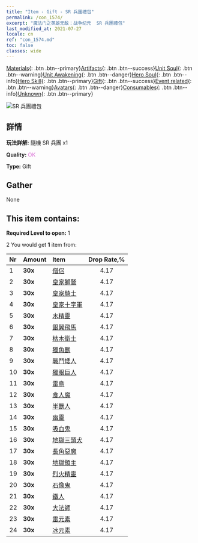 ```yaml
---
title: "Item - Gift - SR 兵團禮包"
permalink: /con_1574/
excerpt: "魔法门之英雄无敌：战争纪元  SR 兵團禮包"
last_modified_at: 2021-07-27
locale: cn
ref: "con_1574.md"
toc: false
classes: wide
---
```

 [Materials](/ItemsCN/){: .btn .btn--primary}[Artifacts](/ItemsCN/Artifacts/){: .btn .btn--success}[Unit Soul](/ItemsCN/UnitSoul/){: .btn .btn--warning}[Unit Awakening](/ItemsCN/UnitAwakening/){: .btn .btn--danger}[Hero Soul](/ItemsCN/HeroSoul/){: .btn .btn--info}[Hero Skill](/ItemsCN/HeroSkill/){: .btn .btn--primary}[Gift](/ItemsCN/Gift/){: .btn .btn--success}[Event related](/ItemsCN/Events/){: .btn .btn--warning}[Avatars](/ItemsCN/Avatars/){: .btn .btn--danger}[Consumables](/ItemsCN/Consumables/){: .btn .btn--info}[Unknown](/ItemsCN/Unknown/){: .btn .btn--primary}

 ![SR 兵團禮包](/images/t/i_907190.png)

## 詳情
 **玩法詳解:** 隨機 SR 兵團 x1

 **Quality:** <span style="color: #DA70D6">OK</span>

 **Type:** Gift

## Gather

  None

## This item contains:

 **Required Level to open:** 1

 2 You would get **1** item  from:

  | Nr | Amount |     Item    | Drop Rate,% |
  |:---|:-------|:------------|:---------:|
  | 1 |  **30x** | [僧侶](/cn/Items/unt_194/) | 4.17 | 
  | 2 |  **30x** | [皇家獅鷲](/cn/Items/unt_192/) | 4.17 | 
  | 3 |  **30x** | [皇家騎士](/cn/Items/unt_195/) | 4.17 | 
  | 4 |  **30x** | [皇家十字軍](/cn/Items/unt_193/) | 4.17 | 
  | 5 |  **30x** | [木精靈](/cn/Items/unt_201/) | 4.17 | 
  | 6 |  **30x** | [銀翼飛馬](/cn/Items/unt_202/) | 4.17 | 
  | 7 |  **30x** | [枯木衛士](/cn/Items/unt_203/) | 4.17 | 
  | 8 |  **30x** | [獨角獸](/cn/Items/unt_204/) | 4.17 | 
  | 9 |  **30x** | [戰鬥矮人](/cn/Items/unt_200/) | 4.17 | 
  | 10 |  **30x** | [獨眼巨人](/cn/Items/unt_222/) | 4.17 | 
  | 11 |  **30x** | [雷鳥](/cn/Items/unt_221/) | 4.17 | 
  | 12 |  **30x** | [食人魔](/cn/Items/unt_220/) | 4.17 | 
  | 13 |  **30x** | [半獸人](/cn/Items/unt_219/) | 4.17 | 
  | 14 |  **30x** | [幽靈](/cn/Items/unt_210/) | 4.17 | 
  | 15 |  **30x** | [吸血鬼](/cn/Items/unt_211/) | 4.17 | 
  | 16 |  **30x** | [地獄三頭犬](/cn/Items/unt_228/) | 4.17 | 
  | 17 |  **30x** | [長角惡魔](/cn/Items/unt_229/) | 4.17 | 
  | 18 |  **30x** | [地獄領主](/cn/Items/unt_230/) | 4.17 | 
  | 19 |  **30x** | [烈火精靈](/cn/Items/unt_231/) | 4.17 | 
  | 20 |  **30x** | [石像鬼](/cn/Items/unt_236/) | 4.17 | 
  | 21 |  **30x** | [鐵人](/cn/Items/unt_237/) | 4.17 | 
  | 22 |  **30x** | [大法師](/cn/Items/unt_238/) | 4.17 | 
  | 23 |  **30x** | [雷元素](/cn/Items/unt_263/) | 4.17 | 
  | 24 |  **30x** | [冰元素](/cn/Items/unt_264/) | 4.17 | 
